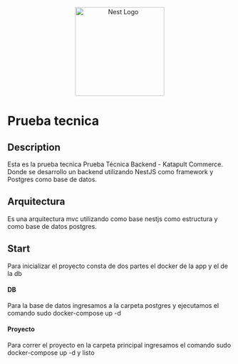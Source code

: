 <p align="center">
  <a href="https://www.katapultcommerce.com/" target="blank"><img src="https://uploads-ssl.webflow.com/6356d9381c98ed00df417944/63580d64872434a7322f0c66_Logo.png" width="200" alt="Nest Logo" /></a>
</p>


# Prueba tecnica 


## Description

Esta es la prueba tecnica Prueba Técnica Backend - Katapult Commerce.
Donde se desarrollo un backend utilizando NestJS como framework y Postgres como base de datos. 


## Arquitectura

Es una arquitectura mvc utilizando como base nestjs como estructura y como base de datos postgres.



## Start

Para inicializar el proyecto consta de dos partes el docker de la app y el de la db

#### DB

Para la base de datos ingresamos a la carpeta postgres y ejecutamos el comando
    sudo docker-compose up -d



#### Proyecto

Para correr el proyecto en la carpeta principal ingresamos el comando
    sudo docker-compose up -d
y listo 

